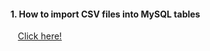 #### 1. How to import CSV files into MySQL tables ###

&nbsp;&nbsp;&nbsp;[Click here!]("https://blog.skyvia.com/how-to-import-csv-file-into-mysql-table-in-4-different-ways")
